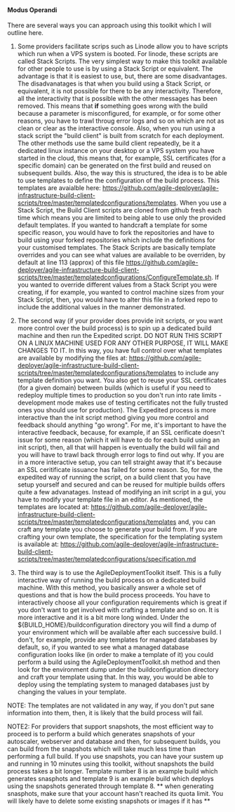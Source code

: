 #### Modus Operandi  

There are several ways you can approach using this toolkit which I will outline here.  

1. Some providers facilitate scrips such as Linode allow you to have scripts which run when a VPS system is booted. For linode, these scripts are called Stack Scripts. The very simplest way to make this toolkit available for other people to use is by using a Stack Script or equivalent. The advantage is that it is easiest to use, but, there are some disadvantages. The disadvanatages is that when you build using a Stack Script, or equivalent, it is not possible for there to be any interactivity. Therefore, all the interactivity that is possible with the other messages has been removed. This means that **if** something goes wrong with the build because a parameter is misconfigured, for example, or for some other reasons, you have to trawl throug error logs and so on which are not as clean or clear as the interactive console. Also, when you run using a stack script the "build client" is built from scratch for each deployment. The other methods use the same build client repeatedly, be it a dedicated linux instance on your desktop or a VPS system you have started in the cloud, this means that, for example, SSL certificates (for a specific domain) can be generated on the first build and reused on subsequent builds. Also, the way this is structured, the idea is to be able to use templates to define the configuration of the build process. This templates are avaialble here: https://github.com/agile-deployer/agile-infrastructure-build-client-scripts/tree/master/templatedconfigurations/templates. When you use a Stack Script, the Build Client scripts are cloned from github fresh each time which means you are limited to being able to use only the provided default templates. If you wanted to handcraft a template for some specific reason, you would have to fork the repositories and have to build using your forked repositories which include the definitions for your customised templates. The Stack Scripts are basically template overrides and you can see what values are available to be overriden, by default at line 113 (approx) of this file https://github.com/agile-deployer/agile-infrastructure-build-client-scripts/tree/master/templatedconfigurations/ConfigureTemplate.sh. If you wanted to override different values from a Stack Script you were creating, if for example, you wanted to control machine sizes from your Stack Script, then, you would have to alter this file in a forked repo to include the additional values in the manner demonstrated.   

2. The second way (if your provider does provide init scripts, or you want more control over the build process) is to spin up a dedicated build machine and then run the Expedited script. DO NOT RUN THIS SCRIPT ON A LINUX MACHINE USED FOR ANY OTHER PURPOSE, IT WILL MAKE CHANGES TO IT. In this way, you have full control over what templates are available by modifying the files at: https://github.com/agile-deployer/agile-infrastructure-build-client-scripts/tree/master/templatedconfigurations/templates to include any template definition you want. You also get to reuse your SSL certificates (for a given domain) between builds (which is useful if you need to redeploy multiple times to production so you don't run into rate limits - development mode makes use of testing certificates not the fully trusted ones you should use for production). The Expedited process is more interactive than the init script method giving you more control and feedback should anything "go wrong". For me, it's important to have the interactive feedback, because, for example, if an SSL cerificate doesn't issue for some reason (which it will have to do for each build using an init script), then, all that will happen is eventually the build will fail and you will have to trawl back through error logs to find out why. If you are in a more interactive setup, you can tell straight away that it's because an SSL ceritificate issuance has failed for some reason. So, for me, the expedited way of running the script, on a build client that you have setup yourself and secured and can be reused for multiple builds offers quite a few advanatages. Instead of modifying an init script in a gui, you have to modify your template file in an editor. As mentioned, the templates are located at: https://github.com/agile-deployer/agile-infrastructure-build-client-scripts/tree/master/templatedconfigurations/templates and, you can craft any template you choose to generate your build from. If you are crafting your own template, the specification for the templating system is available at: https://github.com/agile-deployer/agile-infrastructure-build-client-scripts/tree/master/templatedconfigurations/specification.md  

3. The third way is to use the AgileDeploymentToolkit itself. This is a fully interactive way of running the build process on a dedicated build machine. With this method, you basically answer a whole set of questions and that is how the build process proceeds. You have to interactively choose all your configuration requirements which is great if you don't want to get involved with crafting a template and so on. It is more interactive and it is a bit more long winded. Under the ${BUILD_HOME}/buildconfiguration directory you will find a dump of your environment which will be available after each successive build. I don't, for example, provide any templates for managed databases by default, so, if you wanted to see what a managed database configuration looks like (in order to make a template of it) you could perform a build using the AgileDeploymentToolkit.sh method and then look for the environment dump under the buildconfiguration directory and craft your template using that. In this way, you would be able to deploy using the templating system to managed databases just by changing the values in your template.   

NOTE: The templates are not validated in any way, if you don't put sane information into them, then, it is likely that the build process will fail. 

NOTE2: For providers that support snapshots, the most efficient way to proceed is to perform a build which generates snapshots of your autoscaler, webserver and database and then, for subsequent builds, you can build from the snapshots which will take much less time than performing a full build. If you use snapshots, you can have your sustem up and running in 10 minutes using this toolkit, without snapshots the build process takes a bit longer. Template number 8 is an example build which generates snasphots and template 9 is an example build which deploys using the snapshots generated through template 8. ** when generating snasphots, make sure that your account hasn't reached its quota limit. You will likely have to delete some existing snapshots or images if it has **
